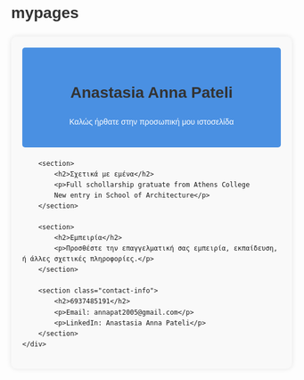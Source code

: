 # mypages
<!DOCTYPE html>
<html lang="el">
<head>
    <meta charset="UTF-8">
    <meta name="viewport" content="width=device-width, initial-scale=1.0">
    <title>Προσωπική Ιστοσελίδα</title>
    <style>
        body {
            font-family: Arial, sans-serif;
            line-height: 1.6;
            margin: 0;
            padding: 20px;
        }
        .container {
            max-width: 800px;
            margin: 0 auto;
            background-color: #f9f9f9;
            padding: 20px;
            border-radius: 10px;
            box-shadow: 0 0 10px rgba(0,0,0,0.1);
        }
        header {
            text-align: center;
            padding: 20px;
            background-color: #4a90e2;
            color: white;
            border-radius: 5px;
            margin-bottom: 20px;
        }
        section {
            margin-bottom: 30px;
            padding: 20px;
            background-color: white;
            border-radius: 5px;
        }
        h1, h2 {
            color: #333;
        }
        .contact-info {
            background-color: #e8f4f8;
            padding: 15px;
            border-radius: 5px;
        }
    </style>
</head>
<body>
    <div class="container">
        <header>
            <h1>Anastasia Anna Pateli</h1>
            <p>Καλώς ήρθατε στην προσωπική μου ιστοσελίδα</p>
        </header>

        <section>
            <h2>Σχετικά με εμένα</h2>
            <p>Full schollarship gratuate from Athens College
            New entry in School of Architecture</p>
        </section>

        <section>
            <h2>Εμπειρία</h2>
            <p>Προσθέστε την επαγγελματική σας εμπειρία, εκπαίδευση, ή άλλες σχετικές πληροφορίες.</p>
        </section>

        <section class="contact-info">
            <h2>6937485191</h2>
            <p>Email: annapat2005@gmail.com</p>
            <p>LinkedIn: Anastasia Anna Pateli</p>
        </section>
    </div>
</body>
</html>

